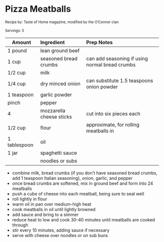 # Pizza Meatballs

<small>Recipe by: Taste of Home magazine, modified by the O’Connor clan</small>

<small>Servings: 5</small>

| Amount       | Ingredient               | Prep Notes                                     |
| ------------ | :----------------------- | :--------------------------------------------- |
| 1 pound      | lean ground beef         |                                                |
| 1 cup        | seasoned bread crumbs    | can add seasoning if using normal bread crumbs |
| 1/2 cup      | milk                     |                                                |
| 1/4 cup      | dry minced onion         | can substitute 1.5 teaspoons onion powder      |
| 1 teaspoon   | garlic powder            |                                                |
| pinch        | pepper                   |                                                |
| 4            | mozzarella cheese sticks | cut into six pieces each                       |
| 1/2 cup      | flour                    | approximate, for rolling meatballs in          |
| 1 tablespoon | oil                      |                                                |
| 1 jar        | spaghetti sauce          |                                                |
|              | noodles or subs          |                                                |

- combine milk, bread crumbs (if you don’t have seasoned bread crumbs, add 1 teaspoon Italian seasoning), onion, garlic, and pepper
- once bread crumbs are softened, mix in ground beef and form into 24 meatballs
- push a cube of cheese into each meatball, being sure to seal well
- roll lightly in flour
- warm oil in pan over medium-high heat
- cook meatballs in oil until lightly browned
- add sauce and bring to a simmer
- reduce heat to low and cook 30-40 minutes until meatballs are cooked through
- stir every 10 minutes, adding sauce if necessary
- serve with cheese over noodles or on sub buns
